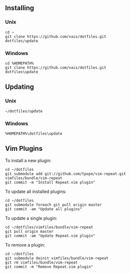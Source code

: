 ## Installing

### Unix
```
cd ~
git clone https://github.com/vais/dotfiles.git
dotfiles/update
```

### Windows
```
cd %HOMEPATH%
git clone https://github.com/vais/dotfiles.git
dotfiles\update
```

## Updating

### Unix
```
~/dotfiles/update
```

### Windows
```
%HOMEPATH%\dotfiles\update
```

## Vim Plugins
To install a new plugin:
```
cd ~/dotfiles
git submodule add git://github.com/tpope/vim-repeat.git vimfiles/bundle/vim-repeat
git commit -m "Install Repeat.vim plugin"
```
To update all installed plugins:
```
cd ~/dotfiles
git submodule foreach git pull origin master
git commit -am "Update all plugins"
```
To update a single plugin:
```
cd ~/dotfiles/vimfiles/bundle/vim-repeat
git pull origin master
git commit -am "Update Repeat.vim plugin"
```
To remove a plugin:
```
cd ~/dotfiles
git submodule deinit vimfiles/bundle/vim-repeat
git rm vimfiles/bundle/vim-repeat
git commit -m "Remove Repeat.vim plugin"
```
